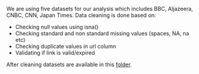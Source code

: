 We are using five datasets for our analysis which includes BBC, Aljazeera, CNBC, CNN, Japan Times.
Data cleaning is done based on:
- Checking null values using isna()
- Checking standard and non standard missing values (spaces, NA, na etc)
- Checking duplicate values in url column
- Validating if link is valid/expired

After cleaning datasets are available in this [folder](https://github.com/GMU-Capstone-690/Data-Tagging-via-Content-and-Standards/tree/main/Data%20Cleaning/Datasets_after_cleaning).
